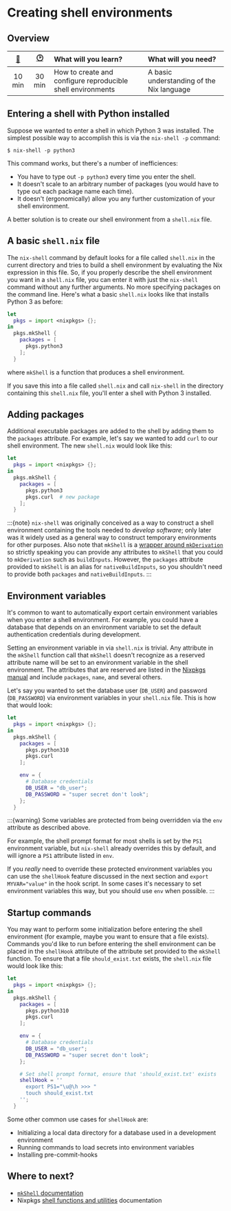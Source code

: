 # Creating shell environments

<!-- Include any foreward you want here -->

## Overview
<!-- Give a brief description of what the reader will learn so that they know whether the topic interests them. -->
<!-- Give some indication of how long it will take to complete the tutorial so that the reader knows whether to continue. -->
<!-- List any prerequisite knowledge or tools the reader will need to complete the tutorial. -->
[📖]: ## "Reading time"
[🕑]: ## "Interactive time"

| [📖]     | [🕑]     | What will you learn?                                        | What will you need?                       |
| :---:  | :---:  | :---                                                        | :---                                      |
| 10 min | 30 min | How to create and configure reproducible shell environments | A basic understanding of the Nix language |

## Entering a shell with Python installed
Suppose we wanted to enter a shell in which Python 3 was installed.
The simplest possible way to accomplish this is via the `nix-shell -p` command:
```
$ nix-shell -p python3
```

This command works, but there's a number of inefficiences:
- You have to type out `-p python3` every time you enter the shell.
- It doesn't scale to an arbitrary number of packages (you would have to type out each package name each time).
- It doesn't (ergonomically) allow you any further customization of your shell environment.

A better solution is to create our shell environment from a `shell.nix` file.

## A basic `shell.nix` file
The `nix-shell` command by default looks for a file called `shell.nix` in the current directory and tries to build a shell environment by evaluating the Nix expression in this file.
So, if you properly describe the shell environment you want in a `shell.nix` file, you can enter it with just the `nix-shell` command without any further arguments.
No more specifying packages on the command line.
Here's what a basic `shell.nix` looks like that installs Python 3 as before:
```nix
let
  pkgs = import <nixpkgs> {};
in
  pkgs.mkShell {
    packages = [
      pkgs.python3
    ];
  }
```
where `mkShell` is a function that produces a shell environment.

If you save this into a file called `shell.nix` and call `nix-shell` in the directory containing this `shell.nix` file, you'll enter a shell with Python 3 installed.

## Adding packages
Additional executable packages are added to the shell by adding them to the `packages` attribute.
For example, let's say we wanted to add `curl` to our shell environment.
The new `shell.nix` would look like this:
```nix
let
  pkgs = import <nixpkgs> {};
in
  pkgs.mkShell {
    packages = [
      pkgs.python3
      pkgs.curl  # new package
    ];
  }
```

:::{note}
`nix-shell` was originally conceived as a way to construct a shell environment containing the tools needed to *develop software*; only later was it widely used as a general way to construct temporary environments for other purposes. Also note that `mkShell` is a [wrapper around `mkDerivation`](https://nixos.org/manual/nixpkgs/stable/#sec-pkgs-mkShell) so strictly speaking you can provide any attributes to `mkShell` that you could to `mkDerivation` such as `buildInputs`. However, the `packages` attribute provided to `mkShell` is an alias for `nativeBuildInputs`, so you shouldn't need to provide both `packages` and `nativeBuildInputs`.
:::

## Environment variables
It's common to want to automatically export certain environment variables when you enter a shell environment.
For example, you could have a database that depends on an environment variable to set the default authentication credentials during development.

Setting an environment variable in via `shell.nix` is trivial.
Any attribute in the `mkShell` function call that `mkShell` doesn't recognize as a reserved attribute name will be set to an environment variable in the shell environment.
The attributes that are reserved are listed in the [Nixpkgs manual][mkshell_attrs] and include `packages`, `name`, and several others.

[mkshell_attrs]: https://nixos.org/manual/nixpkgs/stable/#sec-pkgs-mkShell-attributes

Let's say you wanted to set the database user (`DB_USER`) and password (`DB_PASSWORD`) via environment variables in your `shell.nix` file.
This is how that would look:
```nix
let
  pkgs = import <nixpkgs> {};
in
  pkgs.mkShell {
    packages = [
      pkgs.python310
      pkgs.curl
    ];

    env = {
      # Database credentials
      DB_USER = "db_user";
      DB_PASSWORD = "super secret don't look";
    };
  }
```

:::{warning}
Some variables are protected from being overridden via the `env` attribute as described above.

For example, the shell prompt format for most shells is set by the `PS1` environment variable, but `nix-shell` already overrides this by default, and will ignore a `PS1` attribute listed in `env`.

If you _really_ need to override these protected environment variables you can use the `shellHook` feature discussed in the next section and `export MYVAR="value"` in the hook script.
In some cases it's necessary to set environment variables this way, but you should use `env` when possible.
:::


## Startup commands
You may want to perform some initialization before entering the shell environment (for example, maybe you want to ensure that a file exists).
Commands you'd like to run before entering the shell environment can be placed in the `shellHook` attribute of the attribute set provided to the `mkShell` function.
To ensure that a file `should_exist.txt` exists, the `shell.nix` file would look like this:

```nix
let
  pkgs = import <nixpkgs> {};
in
  pkgs.mkShell {
    packages = [
      pkgs.python310
      pkgs.curl
    ];

    env = {
      # Database credentials
      DB_USER = "db_user";
      DB_PASSWORD = "super secret don't look";
    };

    # Set shell prompt format, ensure that 'should_exist.txt' exists
    shellHook = ''
      export PS1="\u@\h >>> "
      touch should_exist.txt
    '';
  }
```

Some other common use cases for `shellHook` are:
- Initializing a local data directory for a database used in a development environment
- Running commands to load secrets into environment variables
- Installing pre-commit-hooks

## Where to next?
- [`mkShell` documentation](https://nixos.org/manual/nixpkgs/stable/#sec-pkgs-mkShell)
- Nixpkgs [shell functions and utilities](https://nixos.org/manual/nixpkgs/stable/#ssec-stdenv-functions) documentation

